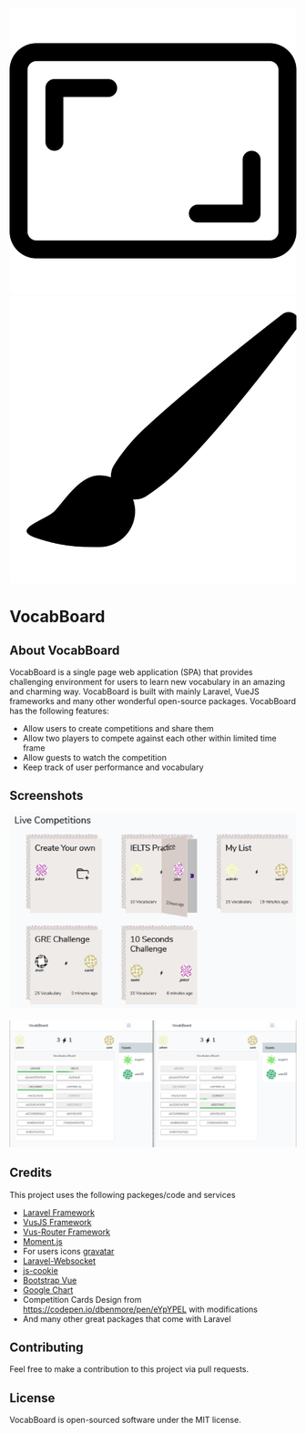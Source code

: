 <div class="row" align="center">
<p>
<img src="public/svg/board.svg">
<img src="public/svg/brush.svg">
</p>
</div>


<h1> VocabBoard </h1>

## About VocabBoard
VocabBoard is a single page web application (SPA) that provides challenging environment for users to learn new vocabulary in an amazing and charming way. VocabBoard is built with mainly Laravel, VueJS frameworks and many other wonderful open-source packages. VocabBoard has the following features:

- Allow users to create competitions and share them
- Allow two players to compete against each other within limited time frame
- Allow guests to watch the competition
- Keep track of user performance and vocabulary

## Screenshots
<img src="public/images/vocabboard01.PNG">
<br> <br>
<img src="public/images/vocabboard02.PNG">

## Credits
This project uses the following packeges/code and services
- [Laravel Framework](https://github.com/laravel/laravel)
- [VusJS Framework](https://github.com/vuejs/vue)
- [Vus-Router Framework](https://github.com/vuejs/vue-router)
- [Moment.js](https://momentjs.com/)
- For users icons [gravatar](https://www.gravatar.com/avatar)
- [Laravel-Websocket](https://beyondco.de/docs/laravel-websockets/getting-started/introduction)
- [js-cookie](https://github.com/js-cookie/js-cookie)
- [Bootstrap Vue](https://bootstrap-vue.org/)
- [Google Chart](https://developers.google.com/chart)
- Competition Cards Design from https://codepen.io/dbenmore/pen/eYpYPEL with modifications
- And many other great packages that come with Laravel



## Contributing

Feel free to make a contribution to this project via pull requests.


## License

VocabBoard is open-sourced software under the MIT license.
